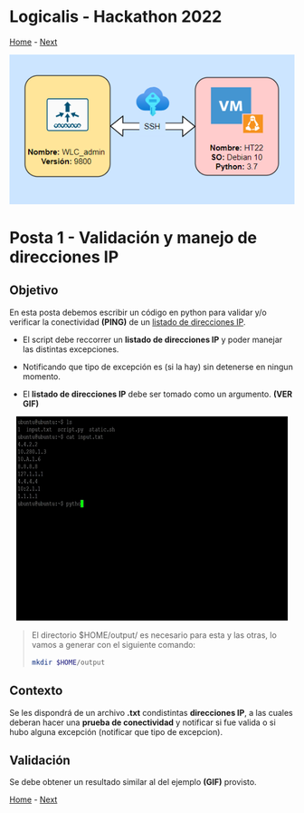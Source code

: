 # Logicalis - Hackathon 2022

[Home](../README.md) - [Next](P2.md)

<p align="center">
  <img src="infraTW.png" alt="Infraestructura Hackathon"/>
</p>

# Posta 1 - Validación y manejo de direcciones IP
## Objetivo
En esta posta debemos escribir un código en python para validar y/o verificar la conectividad **(PING)** de un [listado de direcciones IP](Direcciones.txt).

- El script debe reccorrer un **listado de direcciones IP** y poder manejar las distintas excepciones.

- Notificando que tipo de excepción es (si la hay) sin detenerse en ningun momento.

- El **listado de direcciones IP** debe ser tomado como un argumento. **(VER GIF)** 

<p align="center">
  <img src="bloggif_636167cded8a2.gif" alt="Infraestructura Hackathon"/>
</p>


> El directorio $HOME/output/ es necesario para esta y las otras, lo vamos a generar con el siguiente comando:
> ~~~bash
> mkdir $HOME/output
> ~~~

## Contexto
Se les dispondrá de un archivo **.txt** condistintas **direcciones IP**, a las cuales deberan hacer una **prueba de conectividad** y notificar si fue valida o si hubo alguna excepción (notificar que tipo de excepcion).

## Validación
Se debe obtener un resultado similar al del ejemplo **(GIF)** provisto.

[Home](../README.md) - [Next](P2.md)
